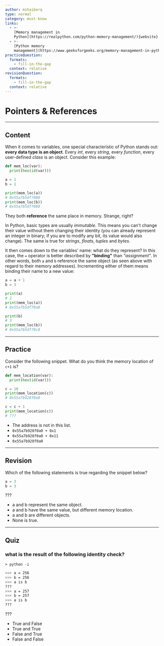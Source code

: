 ```yaml
---
author: mihaiberq
type: normal
category: must-know
links:
  - >-
    [Memory management in
    Python](https://realpython.com/python-memory-management/){website}
  - >-
    [Python memory
    management](https://www.geeksforgeeks.org/memory-management-in-python/){website}
practiceQuestion:
  formats:
    - fill-in-the-gap
  context: relative
revisionQuestion:
  formats:
    - fill-in-the-gap
  context: relative
---
```


# Pointers & References


---

## Content

When it comes to variables, one special characteristic of Python stands out: **every data type is an object**. Every *int*, every *string*, every *function*, every user-defined *class* is an object. Consider this example:

```python
def mem_loc(var):
  print(hex(id(var)))

a = 1
b = 1

print(mem_loc(a))
# 0x55a7b5df7080
print(mem_loc(b))
# 0x55a7b5df7080
```

They both **reference** the same place in memory. Strange, right?

In Python, basic types are usually *immutable*. This means you can't change their value without them changing their identity (you can already represent an integer in binary; if you are to modify any bit, its value would also change). The same is true for *strings*, *floats*, *tuples* and *bytes*.

It then comes down to the variables' name: what do they represent? In this case, the `=` operator is better described by **"binding"** than *"assignment"*. In other words, both `a` and `b` reference the same object (as seen above with regard to their memory addresses). Incrementing either of them means binding their name to a new value:

```python
a = a + 1
b = 3

print(a)
# 2
print(mem_loc(a))
# 0x55a7b5df70a0

print(b)
# 3
print(mem_loc(b))
# 0x55a7b5df70c0
```


---

## Practice

Consider the following snippet. What do you think the memory location of `c+1` is?

```python
def mem_location(var):
  print(hex(id(var)))

c = 10
print(mem_location(c))
# 0x55a7b928f0a0

c = c + 1
print(mem_location(c))
# ???
```

- The address is not in this list.
- `0x55a7b928f0a0 + 0x1`
- `0x55a7b928f0a0 + 0x11`
- `0x55a7b928f0a0`


---

## Revision

Which of the following statements is true regarding the snippet below?

```python
a = 3
b = 3
```

???

- a and b represent the same object.
- a and b have the same value, but different memory location.
- a and b are different objects.
- None is true.


---

## Quiz

### what is the result of the following identity check?


`> python -i`  

```bash
>>> a = 256
>>> b = 256
>>> a is b
???
>>> a = 257
>>> b = 257
>>> a is b
???
```

 ???

- True and False
- True and True
- False and True
- False and False
 
